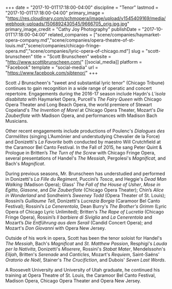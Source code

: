 +++
date = "2017-10-01T17:18:00-04:00"
discipline = "Tenor"
lastmod = "2017-10-01T17:18:00-04:00"
primary_image = "https://res.cloudinary.com/schmopera/image/upload/v1545409169/media/webhook-uploads/1506892430545/9666705_orig.jpg.jpg"
primary_image_credit = "Cathy Joy Photography"
publishDate = "2017-10-01T17:18:00-04:00"
related_companies = ["scene/companies/haymarket-opera-company.md","scene/companies/opera-theatre-of-st-louis.md","scene/companies/chicago-fringe-opera.md","scene/companies/lyric-opera-of-chicago.md"]
slug = "scott-brunscheen"
title = "Scott Brunscheen"
website = "http://www.scottjbrunscheen.com/"
[[social_media]]
platform = "Facebook"
template = "social-media"
url = "https://www.facebook.com/sjbtenor/"
+++

Scott J Brunscheen's "sweet and substantial lyric tenor" (Chicago Tribune) continues to gain recognition in a wide range of operatic and concert repertoire. Engagements during the 2016-17 season include Haydn's *L’isola disabitata* with Haymarket Opera, Purcell's *The Fairy Queen* with Chicago Opera Theater and Long Beach Opera, the world premiere of Stewart Copeland's *The Invention of Morel* at Chicago Opera Theater, Mozart's *Die Zauberflote* with Madison Opera, and performances with Madison Bach Musicians.

Other recent engagements include productions of Poulenc's *Dialogues des Carmélites* (singing  L’Aumônier and understudying Chevalier de la Force) and Donizetti's *La Favorite* both conducted by maestro Will Crutchfield at the Caramoor Bel Canto Festival. In the Fall of 2015, he sang Peter Quint & Prologue in Britten’s *The Turn of the Screw* with Chicago Fringe Opera, several presentations of Handel's *The Messiah*, Pergolesi's *Magnificat*, and Bach's *Magnificat*. 

During previous seasons, Mr. Brunscheen has understudied and performed in Donizetti's *La Fille du Regiment*, Puccini’s *Tosca*, and Heggie's *Dead Man Walking* (Madison Opera); Glass’ *The Fall of the House of Usher*, *Mose in Egitto*, *Giasone*, and *Die Zauberflote* (Chicago Opera Theater); Chin’s *Alice in Wonderland* and Sondheim’s *Sweeney Todd* (Opera Theater of St. Louis); Rossini’s *Guillaume Tell*, Donizetti's *Lucrezia Borgia* (Caramoor Bel Canto Festival); Rossini’s *La Cenerentola*, Dean Burry's *The Brother's Grimm* (Lyric Opera of Chicago Lyric Unlimited); Britten's *The Rape of Lucretia* (Chicago Fringe Opera), Rossini’s *Il barbiere di Siviglia* and *La Cenerentola* and Mozart’s *Die Entführung aus dem Serail* (Candid Concert Opera); and Mozart's *Don Giovanni* with Opera New Jersey.

Outside of his work in opera, Scott has been the tenor soloist for Handel's *The Messiah*, Bach's *Magnificat* and *St. Matthew Passion*, Resphigi's *Lauda per la Nativita*, Donizetti's *Miserere*, Rossini's *Stabat Mater*, Mendelssohn's *Elijah*, Britten's *Serenade* and *Canticles*, Mozart's *Requiem*, Saint-Saëns' *Oratorio de Noël*, Stainer's *The Crucifiction*, and Dubois' *Seven Last Words*.

A Roosevelt University and University of Utah graduate, he continued his training at Opera Theatre of St. Louis, the Caramoor Bel Canto Festival, Madison Opera, Chicago Opera Theater and Opera New Jersey.
